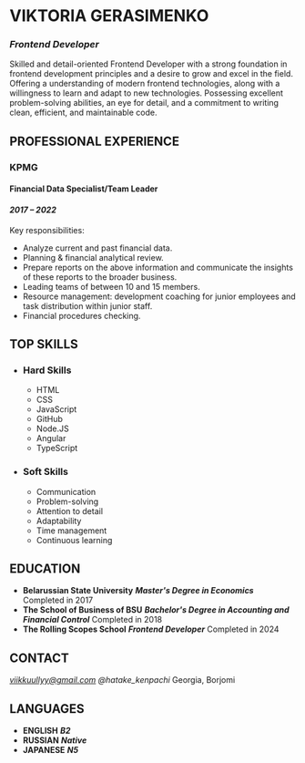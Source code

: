 # **VIKTORIA GERASIMENKO**
### ***Frontend Developer***
Skilled and detail-oriented Frontend Developer with a strong foundation in frontend development principles and a desire to grow and excel in the field.
Offering a understanding of modern frontend technologies, along with a willingness to learn and adapt to new technologies.
Possessing excellent problem-solving abilities, an eye for detail, and a commitment to writing clean, efficient, and maintainable code.
## **PROFESSIONAL EXPERIENCE**
### **KPMG**
#### **Financial Data Specialist/Team Leader**
#### ***2017 – 2022***
Key responsibilities:
* Analyze current and past financial data.
* Planning & financial analytical review.
* Prepare reports on the above information and communicate the insights of these reports to the broader business.
* Leading teams of between 10 and 15 members.
* Resource management: development coaching for junior employees and task distribution within junior staff.
* Financial procedures checking.

## **TOP SKILLS**
* ### **Hard Skills**
  * HTML
  * CSS
  * JavaScript
  * GitHub
  * Node.JS
  * Angular
  * TypeScript
* ### **Soft Skills**
  * Communication
  * Problem-solving
  * Attention to detail
  * Adaptability
  * Time management
  * Continuous learning

## **EDUCATION**
* **Belarussian State University**
  ***Master's Degree in Economics***
  Completed in 2017
* **The School of Business of BSU**
  ***Bachelor's Degree in Accounting and Financial Control***
  Completed in 2018
* **The Rolling Scopes School**
  ***Frontend Developer***
  Completed in 2024

## **CONTACT**
*viikkuullyy@gmail.com*
*@hatake_kenpachi*
Georgia, Borjomi

## **LANGUAGES**
* **ENGLISH**
  ***B2***
* **RUSSIAN**
  ***Native***
* **JAPANESE**
  ***N5***
